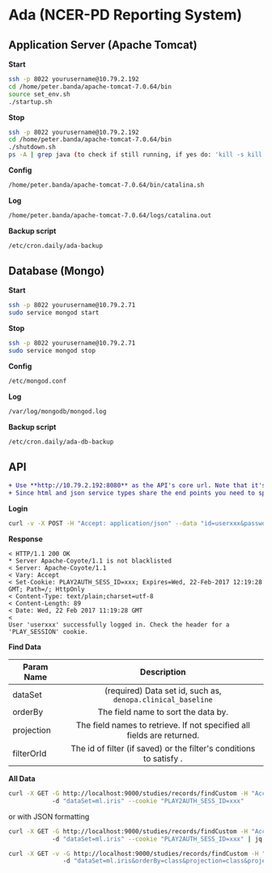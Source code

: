 # Ada (NCER-PD Reporting System)

## Application Server (Apache Tomcat)

**Start**
```bash
ssh -p 8022 yourusername@10.79.2.192
cd /home/peter.banda/apache-tomcat-7.0.64/bin
source set_env.sh
./startup.sh
```

**Stop**
```bash
ssh -p 8022 yourusername@10.79.2.192
cd /home/peter.banda/apache-tomcat-7.0.64/bin
./shutdown.sh
ps -A | grep java (to check if still running, if yes do: 'kill -s kill pid')
```

**Config**
```bash
/home/peter.banda/apache-tomcat-7.0.64/bin/catalina.sh
````

**Log**
```bash
/home/peter.banda/apache-tomcat-7.0.64/logs/catalina.out
```

**Backup script**
```bash
/etc/cron.daily/ada-backup
```

## Database (Mongo)

**Start**
```bash
ssh -p 8022 yourusername@10.79.2.71
sudo service mongod start
```

**Stop**
```bash
ssh -p 8022 yourusername@10.79.2.71
sudo service mongod stop
```

**Config**
```bash
/etc/mongod.conf
```

**Log**
```bash
/var/log/mongodb/mongod.log
```

**Backup script**
```bash
/etc/cron.daily/ada-db-backup
```

## API

```diff
+ Use **http://10.79.2.192:8080** as the API's core url. Note that it's planned to change the protocol to https so pls. check this site for future announcements.
+ Since html and json service types share the end points you need to specify the **"Accept: application/json"** header to get JSON back.
```

**Login**
```bash
curl -v -X POST -H "Accept: application/json" --data "id=userxxx&password=yyy" http://10.79.2.192:8080/login
```

**Response**

```
< HTTP/1.1 200 OK
* Server Apache-Coyote/1.1 is not blacklisted
< Server: Apache-Coyote/1.1
< Vary: Accept
< Set-Cookie: PLAY2AUTH_SESS_ID=xxx; Expires=Wed, 22-Feb-2017 12:19:28 GMT; Path=/; HttpOnly
< Content-Type: text/plain;charset=utf-8
< Content-Length: 89
< Date: Wed, 22 Feb 2017 11:19:28 GMT
< 
User 'userxxx' successfully logged in. Check the header for a 'PLAY_SESSION' cookie.
```

**Find Data**

| Param Name    | Description   |
| ------------- |:-------------:|
| dataSet       | (required) Data set id, such as, ``denopa.clinical_baseline`` |
| orderBy       | The field name to sort the data by.   |
| projection    | The field names to retrieve. If not specified all fields are returned.    |
| filterOrId    | The id of filter (if saved) or the filter's conditions to satisfy .    |

**All Data**

```bash
curl -X GET -G http://localhost:9000/studies/records/findCustom -H "Accept: application/json"
            -d "dataSet=ml.iris" --cookie "PLAY2AUTH_SESS_ID=xxx"
```

or with JSON formatting

```bash
curl -X GET -G http://localhost:9000/studies/records/findCustom -H "Accept: application/json"
            -d "dataSet=ml.iris" --cookie "PLAY2AUTH_SESS_ID=xxx" | jq .
```


```bash
curl -X GET -v -G http://localhost:9000/studies/records/findCustom -H "Accept: application/json"
               -d "dataSet=ml.iris&orderBy=class&projection=class&projection=sepal-length" --cookie "PLAY2AUTH_SESS_ID=xxx" | jq .
```
